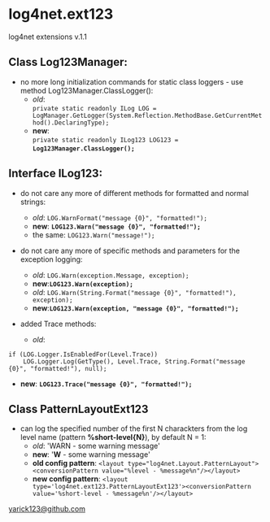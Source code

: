 log4net.ext123
==============

log4net extensions v.1.1

## Class Log123Manager:
- no more long initialization commands for static class loggers - use method Log123Manager.ClassLogger():
  - *old*:\
`private static readonly ILog LOG = LogManager.GetLogger(System.Reflection.MethodBase.GetCurrentMethod().DeclaringType);`
  - **new**:\
`private static readonly ILog123 LOG123 = `**`Log123Manager.ClassLogger();`**

## Interface ILog123:
- do not care any more of different methods for formatted and normal strings:
  - *old*: `LOG.WarnFormat("message {0}", "formatted!");`
  - **new**: **`LOG123.Warn("message {0}", "formatted!");`**
  - the same: `LOG123.Warn("message!");`

- do not care any more of specific methods and parameters for the exception logging:
  - *old*: `LOG.Warn(exception.Message, exception);`
  - **new**:**`LOG123.Warn(exception);`**
  - *old*: `LOG.Warn(String.Format("message {0}", "formatted!"), exception);`
  - **new**:**`LOG123.Warn(exception, "message {0}", "formatted!");`**

- added Trace methods:
  - *old*:
```
if (LOG.Logger.IsEnabledFor(Level.Trace))
    LOG.Logger.Log(GetType(), Level.Trace, String.Format("message {0}", "formatted!"), null);
```
  - **new**: **`LOG123.Trace("message {0}", "formatted!");`**

## Class PatternLayoutExt123
- can log the specified number of the first N charackters from the log level name (pattern **%short-level{N}**), by default N = 1:
  - *old*: 'WARN - some warning message'
  - **new**: '**W** - some warning message'
  - **old config pattern**: `<layout type="log4net.Layout.PatternLayout"><conversionPattern value="%level - %message%n"/></layout>`
  - **new config pattern**: `<layout type='log4net.ext123.PatternLayoutExt123'><conversionPattern value='%short-level - %message%n'/></layout>`

yarick123@github.com
